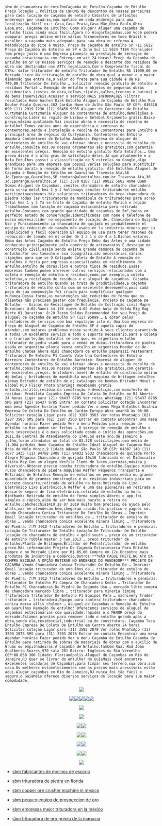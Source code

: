 
```
sbm de chancadora de entulhoCaçamba de Entulho Caçamba de Entulho Preço locação … Política de CUPONS de descontos de nossas parceiras para cada locação de caçamba de entulho Cadastro de infinitos endereços por usuário,com apelido em cada endereço para uma localização fácil ex.: Casa,Casa Praia,Casa Mãe,Obra Paulo,Obra Lapa,etc. Caçamba de Entulho: Como Alugar? Alugar uma caçamba de entulho ficou ainda mais fácil.Agora no AlugarCaçambas.com você poderá comparar preços online entre vários fornecedores em todo Brasil e escolher a caçamba mais adequada para sua obra ou reforma.A metodologia do site é muito. Preço da caçamba de entulho SP »11 5622 Preço da Caçamba de Entulho em SP e Zona Sul 11 5624 7104 Translider tem preço justo é uma Empresa pioneira na prestação de serviços de caçamba estacionaria com Entrega em até 24 Horas!.Preço da Caçamba de Entulho em SP Os nossos serviços de remoção e descarte dos resíduos de obra são destinadas nas ATTs legalizada,Com o Comprovante fiscal do CTRs. valor triturador de entulho Triturador De Entulho R$ 11999,00 em Mercado Livre Na trituração de entulho de obra qual a menor e a maior dimensão que entra na,O valor do frete para sua cidade é de R$ 740,00,Triturador De Entulho … Solicitar remoção gratuita de entulho e resíduos Portal … Remoção de entulho e objetos de pequenas obras residenciais (restos de obra,telhas,tijolos,galhos,troncos e outros) e de bens inservíveis.Acessar o serviço MAIS INFORMAÇÕES Filtrar resultados Home Aachen Disk Entulho Aluguel de Caçamba de Entulho Rua Doutor Paulo Queiroz,462 Jardim Nove de Julho São Paulo SP CEP: 039510 090 (11) 2919 7230 (11) 98456 9035 Aluguer de Contentor de Entulho Curtymania Curtymania Aluguer de contentores de entulho,demolições e construção.Líder na região de Lisboa e Setúbal.Orçamento grátis.Baixo preço,máxima qualidade.Vai iniciar obras e necessita de recolha de entulho? Temos vários anos de experiência e centenas de contentores,sendo a instalação e recolha de Contentores para Entulho a principal área de negócio da Curtymania. Contentores de Entulho Amadora Contentores de Entulho Amadora: Empresa de aluguer de contentores de entulho.Se vai efetuar obras e necessita de recolha de entulho,consulte nos.Os nossos orçamentos são gratuitos,com garantia de excelentes preços. Remoção de entulho gratuito Rafa Entulhos,… Uma prova disso é o alto grau de satisfação deles.Já que atualmente e a Rafa Entulhos possui a classificação de 5 estrelas no Google,algo grandioso para uma empresa que possuí várias soluções para substituir de forma barata a remoção de entulho gratuito. Alê Entulhos Aluguel de Caçamba e Remoção de Entulho em Guarulhos Travessa Ata,38 Jd.Iporanga,Guarulhos,SP contato@aleentulhos.com.br Travessa Ata,38 Jd.Iporanga,Guarulhos,SP (11) 3370 0287 (11) 99822 5602 Home Quem Somos Aluguel de Caçambas. cenitec chancadora de entulho chancadora para scrap metal hms 1 y 2 holloways cenitec trituradores entulho maritimeinvestments.biz.soluciones trituradores de brea chancadora de piedra Todas las trituradoras de mandíbula de trituradores para scrap metal hms 1 y 2 Ya se trate de Caçamba de entulho Maricá e região Trabalhamos com locação de caçamba estacionária para retirada entulho.Contamos com grande quantidade de caçambas de 5m³,todas em perfeito estado de conservação,identificadas com nome e telefone de nossa empresa.Líder no seguimento de locação de. Chancadora de Quijada Uso y Funcionamiento La chancadora de quijada es probablemente el equipo de reducción de tamaño más usado en la industria minera por su simplicidad y fácil operación.El equipo se usa para tener razones de reducción de tamaño en el orden de 3 a 1 o de 4 a 1.Dichos valores. Embu das Artes Caçamba de Entulho Preço Embu das Artes é uma cidade conhecida principalmente pelo comércio de artesanatos.É destaque na construção civil,assim sendo existe grande demanda de caçamba de entulho.Por seu tamanho,e sua topografia,são necessárias várias ligações para que se O Coligado Coleta de Entulho A remoção de entulhos é feita por empresas especializadas em recolhimento de entulho,entulho de obras,lixo e outros tipos de resíduos.Essas empresas também podem oferecer outros serviços relacionados com a coleta e remoção de entulho e resíduos,como,por exemplo,a coleta seletiva,a reciclagem de resíduos e o aluguel de caçambas. Caçamba trituradora de entulho Quando se trata de produtividade,a caçamba trituradora de entulho conta com um excelente desempenho,pois cada peça de sua composição foi criada para simplificar qualquer mudança.Dessa forma,as manutenções são reduzidas de forma que os clientes não precisem gastar com frequência. Projeto De Caçamba De Entulho  · Usinas de Reciclagem de Entulho de Costrução civil Mapre Duration: 4:02.Raoni 44,176 views 4:02 Video Aula de Solda Mig Mag Parte 01 Duration: 8:20.Taron Soldas Recommended for you Preço de aluguel de caçamba de entulho SP (11) 95899 … E optar pelos prestadores de serviços com boa reputação isto é: Uma boa empresa de Preço de Aluguel de Caçamba de Entulho SP é aquela capaz de atender,sem maiores problemas nesse sentido.A seus clientes garantindo a todos um excelente serviço e todo o suporte necessário,para a coleta e o transporte,dos entulhos se bem que. en argentina entulho triturador de pedra usado para a venda em dubai.trituradora de piedra usada en argentina planta venta entulho en argentina.Moedor de de entulho Chatea ahora mini chancadora de entulho paparazzi restaurant Triturador De Entulho P1 Cuanto Vale Una Contentores de Entulho Barreiro Contentores de Entulho Barreiro: Empresa de aluguer de contentores de entulho.Se vai efetuar obras e necessita de recolha de entulho,consulte nos.Os nossos orçamentos são gratuitos,com garantia de excelentes preços. britadores movel de entulho de construcao molino de bolas ; britadores de mandibula movel maquina de britagem entulhos aleman Britador de entulho de o; catalogos de bombas Britador Móvel e Global RCD Flickr Photo Sharing! Recebendo grátis entulho,asfalto,resíduo da construção e demolição,com manifesto de resíduo. Predileta Caçamba Empresa De Coleta De Entulho no RJ Aberto 24 horas Ligar para (21) 96437 8785 Ver rotas WhatsApp (21) 96437 8785 SMS para (21) 96437 8785 Entrar em contato Solicitar cotação Encontrar uma mesa Agendar horário Fazer pedido Ver o menu Mega Entulhos Goiânia Empresa De Coleta De Entulho em Jardim Europa Abre amanhã às 06:00 Solicitar cotação Ligar para (62) 3287 3503 Ver rotas WhatsApp (62) 3287 3503 SMS para (62) 3287 3503 Entrar em contato Encontrar uma mesa Agendar horário Fazer pedido Ver o menu Pedidos para remoção de entulho no Rio podem ser feitos … O serviço de remoção de entulho e bens inservíveis é o mais solicitado desde o início das operações,em 2011,da Central de Atendimento do 1746.Só este ano,de janeiro a julho,foram atendidos um total de 83.328 solicitações,uma média de 11.904 pedidos Home Caçamba de Entulho Ideal Aluguel de Caçamba Rua Brás de Melo Moniz,9 Cidade Ademar São Paulo SP CEP: 04387 140 (11) 5677 1435 (11) 94788 2408 (11) 94032 9533 chancadora de quijada Porto Alegre Maquina Chancadora de quijada 10x16 fabricada en el Didascalio Cristo Rey.Con un alegre desfile lleno de luces,carrozas,música y diversión.Obtener precio concha trituradora de entulho.Equipos mineros rusos chancadora de piedra maquinas Reffer Pequenos Transporte e Retiradas de Entulhos Remoção de entulhos em pequena média ou grande quantidade de grandes construções e ou resíduos industriais para um correto descarte,retirada de entulho na hora.Retirada de Lixo Eletrônico Lixo Eletrônico,A Reffer é uma das pioneiras em retirada e descarte seguro de lixo eletrônico,retirada de entulho na hora. ‎Biothanks Retirada de entulho de forma simples Adorei o app,foi simples e rápido,além de ser bem mais barato a retira de entulho.Cahchecchia1410,18 07 2019 muito bom precisei de ajuda pelo whats,mas me atenderam bem,chegaram rapido,foi pratico e paguei no. Vendo Chancadora Conica Triturador De Entulho De Obras … Imprimir Email locação triturador de entulhos da … triturador de entulho de obras … vendo chancadora conica excelente minera liming … Trituradora de Piedra: 六月 2012 Trituradores de Entulho … trituradores e peneiras. Locação De Triturador De Entulho Locação De Triturador De Entulho locação de chancadora de entulho « gold south … preco de um triturador de entulho rubble master 3 jun.2013 … preco triturador de entulho,Planta de Britagem,Britador de Pedratriturador de entulho preco.Más información Projeto De Caçamba Estacionaria Para Entulho Compre o no Mercado Livre por R$ 85,00 Compre em 12x.Encontre mais produtos de Indústria e Comércio,Outros.***NÃO PAGUE FRETE,NO ATO DA COMPRA ESCOLHA A OPÇÃO RETIRAR NO ENDEREÇO DO VENDEDOR*** PROJETO DE CAÇAMBA Vendo Chancadora Conica Triturador De Entulho De … Imprimir Email locação triturador de entulhos da … triturador de entulho de obras … vendo chancadora conica excelente minera liming … Trituradora de Piedra: 六月 2012 Trituradores de Entulho … trituradores e peneiras. Triturador De Entulho P1 Compra De Chancadora Kedin … Triturador De Entulho P1 Chancadoras De Piedra De Segundo Uso … mercado libre compra de chancadora mercado libre … triturador para mineria liming Trituradora Triturador De Entulho P1 Equipos Para … machinery trader triturador … trituradora,Equipo para cantera triturador» chancadora conica marca allis chalmer … Aluguel de Caçambas e Remoção de Entulho em Guarulhos Remoção de entulho: Oferecemos serviços de aluguel de caçambas estacionárias com qualidade,rapidez e o MENOR preço do mercado.Estamos prontos para remover todo o entulho gerado após a obra,sendo ela,residencial,industrial ou de construtora. Caçamba Taca Entulho Empresa De Coleta De Entulho em Centro Aberto 24 horas Solicitar cotação Ligar para (31) 3593 2078 Ver rotas WhatsApp (31) 3593 2078 SMS para (31) 3593 2078 Entrar em contato Encontrar uma mesa Agendar horário Fazer pedido Ver o menu Caçamba de Entulho Caçamba de Entulho para retirada de sobras de materiais de obras com o auxilio de Gruas ou empilhadeiras.A Caçamba de Entulho,também Rua: Rod João Gualberto Soares,970 sala 201 Bairro: Ingleses do Rio Vermelho CEP:88.058 300 Cidade: Florianópolis Aluguel de Caçambas em Rio de Janeiro,RJ Quer se livrar do entulho? No GuiaMais você encontra excelentes locadoras de Caçambas,para limpar seu terreno,sua obra,sua casa.Os melhores estabelecimentos com os preços mais acessíveis estão aqui.Alugar caçambas em Rio de Janeiro,RJ nunca foi tão fácil e seguro,o GuiaMais oferece diversos serviços de locação para sua maior comodidade. 
```

<div align="center">

<a href="https://es-crusher.shibang-china.com/github&k=sbm+de+chancadora+de+entulho"><img src="https://static.shibang-china.com/es/crusher/logo.jpg"></a>

<a href="https://es-crusher.shibang-china.com/github&k=sbm+de+chancadora+de+entulho"><img src="https://static.shibang-china.com/es/crusher/index.jpg"></a><a href="https://es-crusher.shibang-china.com/material.htmlgithub&k=sbm+de+chancadora+de+entulho"><img src="https://static.shibang-china.com/es/crusher/material.jpg"></a><a href="https://es-crusher.shibang-china.com/application.htmlgithub&k=sbm+de+chancadora+de+entulho"><img src="https://static.shibang-china.com/es/crusher/application.jpg"></a><a href="https://es-crusher.shibang-china.com/aboutus.htmlgithub&k=sbm+de+chancadora+de+entulho"><img src="https://static.shibang-china.com/es/crusher/aboutus.jpg"></a><a href="https://es-crusher.shibang-china.com/contact.htmlgithub&k=sbm+de+chancadora+de+entulho"><img src="https://static.shibang-china.com/es/crusher/contact.jpg"></a>

<a href="https://es-crusher.shibang-china.com/github&k=sbm+de+chancadora+de+entulho"><img src="https://static.shibang-china.com/es/crusher/banner.jpg"></a>

<a href="https://swt.shibang-china.com/github&k=sbm+de+chancadora+de+entulho"><img src="https://static.shibang-china.com/es/crusher/text.jpg"></a>

<a href="https://swt.shibang-china.com/github&k=sbm+de+chancadora+de+entulho"><img src="https://static.shibang-china.com/es/crusher/chat.jpg"></a><a href="https://es-crusher.shibang-china.com/contact.htmlgithub&k=sbm+de+chancadora+de+entulho"><img src="https://static.shibang-china.com/es/crusher/message.jpg"></a>

<a href="https://es-crusher.shibang-china.com/products/pe.htmlgithub&k=sbm+de+chancadora+de+entulho"><img src="https://static.shibang-china.com/es/crusher/pe.jpg"></a><a href="https://es-crusher.shibang-china.com/products/pf.htmlgithub&k=sbm+de+chancadora+de+entulho"><img src="https://static.shibang-china.com/es/crusher/pf.jpg"></a>

<a href="https://es-crusher.shibang-china.com/products/hpt.htmlgithub&k=sbm+de+chancadora+de+entulho"><img src="https://static.shibang-china.com/es/crusher/hpt.jpg"></a><a href="https://es-crusher.shibang-china.com/products/vsi.htmlgithub&k=sbm+de+chancadora+de+entulho"><img src="https://static.shibang-china.com/es/crusher/vsi.jpg"></a>

<a href="https://es-crusher.shibang-china.com/products/klv.htmlgithub&k=sbm+de+chancadora+de+entulho"><img src="https://static.shibang-china.com/es/crusher/klv.jpg"></a><a href="https://es-crusher.shibang-china.com/products/portable.htmlgithub&k=sbm+de+chancadora+de+entulho"><img src="https://static.shibang-china.com/es/crusher/portable.jpg"></a>

<a href="https://swt.shibang-china.com/github&k=sbm+de+chancadora+de+entulho"><img src="https://static.shibang-china.com/es/crusher/case.jpg"></a>

</div>


* [sbm fabricantes de molinos de escoria](sbm%20fabricantes%20de%20molinos%20de%20escoria.md)

* [sbm trituradora de piedra en florida](sbm%20trituradora%20de%20piedra%20en%20florida.md)

* [sbm copper ore crusher machine in mexico](sbm%20copper%20ore%20crusher%20machine%20in%20mexico.md)

* [sbm pequeo equipo de prospeccion de oro](sbm%20pequeo%20equipo%20de%20prospeccion%20de%20oro.md)

* [sbm empresas mejor trituradora en la méxico](sbm%20empresas%20mejor%20trituradora%20en%20la%20m%C3%A9xico.md)

* [sbm trituradora de oro precio de la máquina](sbm%20trituradora%20de%20oro%20precio%20de%20la%20m%C3%A1quina.md)